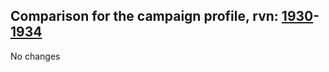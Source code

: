## Comparison for the campaign profile, rvn: [1930](https://github.com/PRO100KatYT/FortniteProfileRevisions/tree/main/profiles/campaign/1930%20campaign.json)-[1934](https://github.com/PRO100KatYT/FortniteProfileRevisions/tree/main/profiles/campaign/1934%20campaign.json)

No changes
